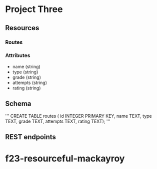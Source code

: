 # Project Three

## Resources

### Routes

### Attributes

- name (string)
- type (string)
- grade (string)
- attempts (string)
- rating (string)

## Schema

'''
CREATE TABLE routes (
id INTEGER PRIMARY KEY,
name TEXT,
type TEXT,
grade TEXT,
attempts TEXT,
rating TEXT);
'''

## REST endpoints
# f23-resourceful-mackayroy
